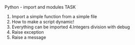 Python - import and modules
TASK

1. Import a simple function from a simple file
2. How to make a script dynamic!
3. Everything can be imported
   4.Integers division with debug
4. Raise exception
5. Raise a message
